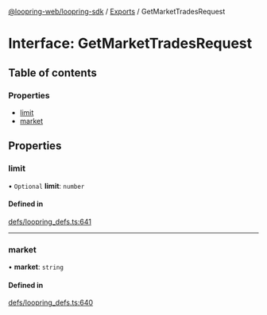 [@loopring-web/loopring-sdk](../README.md) / [Exports](../modules.md) / GetMarketTradesRequest

# Interface: GetMarketTradesRequest

## Table of contents

### Properties

- [limit](GetMarketTradesRequest.md#limit)
- [market](GetMarketTradesRequest.md#market)

## Properties

### limit

• `Optional` **limit**: `number`

#### Defined in

[defs/loopring_defs.ts:641](https://github.com/Loopring/loopring_sdk/blob/2ea32ee/src/defs/loopring_defs.ts#L641)

___

### market

• **market**: `string`

#### Defined in

[defs/loopring_defs.ts:640](https://github.com/Loopring/loopring_sdk/blob/2ea32ee/src/defs/loopring_defs.ts#L640)
